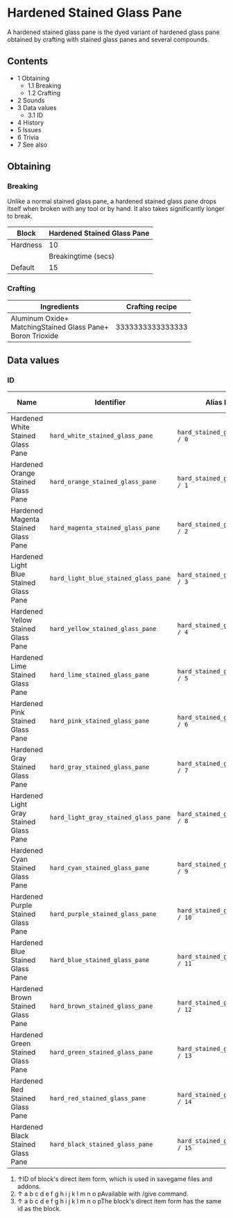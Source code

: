 # Hardened Stained Glass Pane
A hardened stained glass pane is the dyed variant of hardened glass pane obtained by crafting with stained glass panes and several compounds.

## Contents
- 1 Obtaining
	- 1.1 Breaking
	- 1.2 Crafting
- 2 Sounds
- 3 Data values
	- 3.1 ID
- 4 History
- 5 Issues
- 6 Trivia
- 7 See also

## Obtaining
### Breaking
Unlike a normal stained glass pane, a hardened stained glass pane drops itself when broken with any tool or by hand. It also takes significantly longer to break.

| Block    | Hardened Stained Glass Pane |
|----------|-----------------------------|
| Hardness | 10                          |
|          | Breakingtime (secs)         |
| Default  | 15                          |

### Crafting
| Ingredients                                                        | Crafting recipe  |
|--------------------------------------------------------------------|------------------|
| Aluminum Oxide+<br/>MatchingStained Glass Pane+<br/>Boron Trioxide | 3333333333333333 |

## Data values
### ID
| Name                                   | Identifier                           | Alias ID                       | Numeric ID | Form                       | Item ID[i 1]   | Translation key                                |
|----------------------------------------|--------------------------------------|--------------------------------|------------|----------------------------|----------------|------------------------------------------------|
| Hardened White Stained Glass Pane      | `hard_white_stained_glass_pane`      | `hard_stained_glass_pane / 0`  | `191`      | Block & Giveable Item[i 2] | Identical[i 3] | `tile.hard_stained_glass_pane.white.name`      |
| Hardened Orange Stained Glass Pane     | `hard_orange_stained_glass_pane`     | `hard_stained_glass_pane / 1`  | `-658`     | Block & Giveable Item[i 2] | Identical[i 3] | `tile.hard_stained_glass_pane.orange.name`     |
| Hardened Magenta Stained Glass Pane    | `hard_magenta_stained_glass_pane`    | `hard_stained_glass_pane / 2`  | `-659`     | Block & Giveable Item[i 2] | Identical[i 3] | `tile.hard_stained_glass_pane.magenta.name`    |
| Hardened Light Blue Stained Glass Pane | `hard_light_blue_stained_glass_pane` | `hard_stained_glass_pane / 3`  | `-660`     | Block & Giveable Item[i 2] | Identical[i 3] | `tile.hard_stained_glass_pane.light_blue.name` |
| Hardened Yellow Stained Glass Pane     | `hard_yellow_stained_glass_pane`     | `hard_stained_glass_pane / 4`  | `-661`     | Block & Giveable Item[i 2] | Identical[i 3] | `tile.hard_stained_glass_pane.yellow.name`     |
| Hardened Lime Stained Glass Pane       | `hard_lime_stained_glass_pane`       | `hard_stained_glass_pane / 5`  | `-662`     | Block & Giveable Item[i 2] | Identical[i 3] | `tile.hard_stained_glass_pane.lime.name`       |
| Hardened Pink Stained Glass Pane       | `hard_pink_stained_glass_pane`       | `hard_stained_glass_pane / 6`  | `-663`     | Block & Giveable Item[i 2] | Identical[i 3] | `tile.hard_stained_glass_pane.pink.name`       |
| Hardened Gray Stained Glass Pane       | `hard_gray_stained_glass_pane`       | `hard_stained_glass_pane / 7`  | `-664`     | Block & Giveable Item[i 2] | Identical[i 3] | `tile.hard_stained_glass_pane.gray.name`       |
| Hardened Light Gray Stained Glass Pane | `hard_light_gray_stained_glass_pane` | `hard_stained_glass_pane / 8`  | `-665`     | Block & Giveable Item[i 2] | Identical[i 3] | `tile.hard_stained_glass_pane.silver.name`     |
| Hardened Cyan Stained Glass Pane       | `hard_cyan_stained_glass_pane`       | `hard_stained_glass_pane / 9`  | `-666`     | Block & Giveable Item[i 2] | Identical[i 3] | `tile.hard_stained_glass_pane.cyan.name`       |
| Hardened Purple Stained Glass Pane     | `hard_purple_stained_glass_pane`     | `hard_stained_glass_pane / 10` | `-667`     | Block & Giveable Item[i 2] | Identical[i 3] | `tile.hard_stained_glass_pane.purple.name`     |
| Hardened Blue Stained Glass Pane       | `hard_blue_stained_glass_pane`       | `hard_stained_glass_pane / 11` | `-668`     | Block & Giveable Item[i 2] | Identical[i 3] | `tile.hard_stained_glass_pane.blue.name`       |
| Hardened Brown Stained Glass Pane      | `hard_brown_stained_glass_pane`      | `hard_stained_glass_pane / 12` | `-669`     | Block & Giveable Item[i 2] | Identical[i 3] | `tile.hard_stained_glass_pane.brown.name`      |
| Hardened Green Stained Glass Pane      | `hard_green_stained_glass_pane`      | `hard_stained_glass_pane / 13` | `-670`     | Block & Giveable Item[i 2] | Identical[i 3] | `tile.hard_stained_glass_pane.green.name`      |
| Hardened Red Stained Glass Pane        | `hard_red_stained_glass_pane`        | `hard_stained_glass_pane / 14` | `-671`     | Block & Giveable Item[i 2] | Identical[i 3] | `tile.hard_stained_glass_pane.red.name`        |
| Hardened Black Stained Glass Pane      | `hard_black_stained_glass_pane`      | `hard_stained_glass_pane / 15` | `-672`     | Block & Giveable Item[i 2] | Identical[i 3] | `tile.hard_stained_glass_pane.black.name`      |

1. ↑ID of block's direct item form, which is used in savegame files and addons.
2. ↑ a b c d e f g h i j k l m n o pAvailable with /give command.
3. ↑ a b c d e f g h i j k l m n o pThe block's direct item form has the same id as the block.


